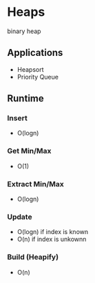 # Heaps

binary heap

## Applications

- Heapsort
- Priority Queue

## Runtime

### Insert

- O(logn)

### Get Min/Max

- O(1)

### Extract Min/Max

- O(logn)

### Update

- O(logn) if index is known
- O(n) if index is unkownn

### Build (Heapify)

- O(n)
